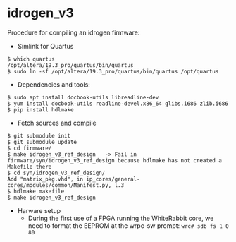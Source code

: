 idrogen_v3
==========


Procedure for compiling an idrogen firmware:

- Simlink for Quartus 
```$ export LM_LICENSE_FILE=  ...  
$ which quartus  
/opt/altera/19.3_pro/quartus/bin/quartus
$ sudo ln -sf /opt/altera/19.3_pro/quartus/bin/quartus /opt/quartus
```

- Dependencies and tools:
```
$ sudo apt install docbook-utils libreadline-dev
$ yum install docbook-utils readline-devel.x86_64 glibs.i686 zlib.i686
$ pip install hdlmake
```


- Fetch sources and compile
```
$ git submodule init
$ git submodule update
$ cd firmware/
$ make idrogen_v3_ref_design   -> Fail in firmware/syn/idrogen_v3_ref_design because hdlmake has not created a Makefile there
$ cd syn/idrogen_v3_ref_design/
Add "matrix_pkg.vhd", in ip_cores/general-cores/modules/common/Manifest.py, l.3
$ hdlmake makefile
$ make idrogen_v3_ref_design
```

- Harware setup
  - During the first use of a FPGA running the WhiteRabbit core, we need to format the EEPROM at the wrpc-sw prompt:
  ```wrc# sdb fs 1 0 80```

